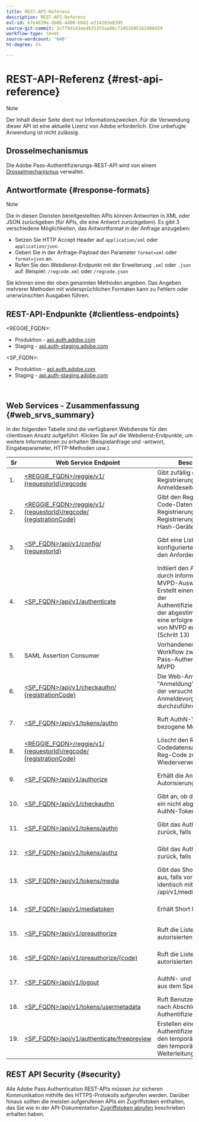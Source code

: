 ```yaml
---
title: REST-API-Referenz
description: REST-API-Referenz
exl-id: 67e4639e-db0b-4400-bb81-e214263e8395
source-git-commit: 3cff9d143eedb35155aa06c72d53b951b2d08d39
workflow-type: tm+mt
source-wordcount: '646'
ht-degree: 2%

---
```


# REST-API-Referenz {#rest-api-reference}

>[!NOTE]
>
>Der Inhalt dieser Seite dient nur Informationszwecken. Für die Verwendung dieser API ist eine aktuelle Lizenz von Adobe erforderlich. Eine unbefugte Anwendung ist nicht zulässig.

## Drosselmechanismus

Die Adobe Pass-Authentifizierungs-REST-API wird von einem [Drosselmechanismus](/help/authentication/throttling-mechanism.md) verwaltet.

## Antwortformate {#response-formats}


>[!NOTE]
>
> Die in diesen Diensten bereitgestellten APIs können Antworten in XML oder JSON zurückgeben (für APIs, die eine Antwort zurückgeben). Es gibt 3 verschiedene Möglichkeiten, das Antwortformat in der Anfrage anzugeben:
>
>* Setzen Sie HTTP Accept Header auf `application/xml` oder `application/json`.
>* Geben Sie in der Anfrage-Payload den Parameter `format=xml` oder `format=json` an.
>* Rufen Sie den Webdienst-Endpunkt mit der Erweiterung `.xml` oder `.json` auf. Beispiel: `/regcode.xml` oder `/regcode.json`
>
>Sie können eine der oben genannten Methoden angeben. Das Angeben mehrerer Methoden mit widersprüchlichen Formaten kann zu Fehlern oder unerwünschten Ausgaben führen.

## REST-API-Endpunkte {#clientless-endpoints}

&lt;REGGIE_FQDN>:

* Produktion - [api.auth.adobe.com](http://api.auth.adobe.com/)
* Staging - [api.auth-staging.adobe.com](http://api.auth-staging.adobe.com/)

&lt;SP_FQDN>:

* Produktion - [api.auth.adobe.com](http://api.auth.adobe.com/)
* Staging - [api.auth-staging.adobe.com](http://api.auth-staging.adobe.com/)

</br>


## Web Services - Zusammenfassung {#web_srvs_summary}

In der folgenden Tabelle sind die verfügbaren Webdienste für den clientlosen Ansatz aufgeführt. Klicken Sie auf die Webdienst-Endpunkte, um weitere Informationen zu erhalten (Beispielanfrage und -antwort, Eingabeparameter, HTTP-Methoden usw.).


| Sr | Web Service Endpoint | Beschreibung | <!--[Diag.  </br>Ref](http://tve.helpdocsonline.com/api-reference-v2-test#illustration)-->. | gehostet bei | aufgerufen von |
| --- | --- | --- | --- | --- | --- |
| 1. | [&lt;REGGIE_FQDN>/reggie/v1/ </br> {requestorId}/regcode](/help/authentication/registration-code-request.md) | Gibt zufällig generierten Registrierungs-Code und Anmeldeseiten-URI zurück | 2 | Adobe </br>Reg-Code-Dienst | Smart Device |
| 2. | [&lt;REGGIE_FQDN>/reggie/v1/ </br> {requestorId}/regcode/ </br> {registrationCode}](/help/authentication/return-registration-record.md) | Gibt den Registrierungs-Code-Datensatz mit Registrierungs-Code-UUID, Registrierungs-Code und Hash-Geräte-ID zurück | 8 | Adobe </br>Reg-Code-Dienst | Adobe Pass-Authentifizierung |
| 3. | [&lt;SP_FQDN>/api/v1/config/ </br> {requestorId}](/help/authentication/provide-mvpd-list.md) | Gibt eine Liste der konfigurierten MVPDs für den Anforderer zurück | 5 | Adobe </br>Adobe Pass </br>authentication </br>service | Anmelden </br>Web </br>App |
| 4. | [&lt;SP_FQDN>/api/v1/authenticate](/help/authentication/initiate-authentication.md) | Initiiert den AuthN-Prozess durch Information zum MVPD-Auswahlereignis. Erstellt einen Datensatz in der Authentifizierungsdatenbank, der abgestimmt wird, wenn eine erfolgreiche Antwort von MVPD empfangen wird (Schritt 13) | 7 | Adobe </br>Adobe Pass </br>authentication </br>service | Anmelden </br>Web </br>App |
| 5. | SAML Assertion Consumer | Vorhandener SAML-Workflow zwischen Adobe Pass-Authentifizierung und MVPD | 13 | Adobe Pass </br>authentication </br>-Dienst | Adobe Pass-Authentifizierung |
| 6. | [&lt;SP_FQDN>/api/v1/checkauthn/ </br> {registrationCode}](/help/authentication/check-authentication-flow-by-second-screen-web-app.md) | Die Web-Anwendung &quot;Anmeldung&quot;kann prüfen, ob der versucht wurde, den Anmeldevorgang erfolgreich durchzuführen |     | Adobe Pass </br>Authentifizierung   </br>-Dienst | Anmelden   </br> Web   </br> App |
| 7. | [&lt;SP_FQDN>/api/v1/tokens/authn](/help/authentication/retrieve-authentication-token.md) | Ruft AuthN-Token-bezogene Metadaten ab | 15 | Adobe Pass </br>authentication </br>-Dienst | Smart Device |
| 8. | [&lt;REGGIE_FQDN>/reggie/v1/ </br> {requestorId}/regcode/ </br> {registrationCode}](/help/authentication/delete-registration-record.md) | Löscht den Reg-Codedatensatz und gibt den Reg-Code zur Wiederverwendung frei | 16 | Adobe </br>Reg-Code-Dienst | Adobe Pass-Authentifizierung |
| 9. | [&lt;SP_FQDN>/api/v1/authorize](/help/authentication/initiate-authorization.md) | Erhält die Antwort auf die Autorisierung. | 17 | Adobe Pass </br>authentication </br>-Dienst | Smart Device |
| 10. | [&lt;SP_FQDN>/api/v1/checkauthn](/help/authentication/check-authentication-token.md) | Gibt an, ob das Gerät über ein nicht abgelaufenes AuthN-Token verfügt. |     | Adobe Pass </br>authentication </br>-Dienst | Smart Device |
| 11. | [&lt;SP_FQDN>/api/v1/tokens/authn](/help/authentication/retrieve-authentication-token.md) | Gibt das AuthN-Token zurück, falls gefunden. |     | Adobe Pass </br>authentication </br>-Dienst | Smart Device |
| 12. | [&lt;SP_FQDN>/api/v1/tokens/authz](/help/authentication/retrieve-authorization-token.md) | Gibt das AuthZ-Token zurück, falls gefunden. |     | Adobe Pass </br>authentication </br>-Dienst | Smart Device |
| 13. | [&lt;SP_FQDN>/api/v1/tokens/media](/help/authentication/obtain-short-media-token.md) | Gibt das Short Media Token aus, falls vorhanden - identisch mit /api/v1/mediatoken |     | Adobe Pass </br>authentication </br>-Dienst | Smart Device |
| 14. | [&lt;SP_FQDN>/api/v1/mediatoken](/help/authentication/obtain-short-media-token.md) | Erhält Short Media Token |     | Adobe Pass </br>authentication </br>-Dienst | Smart Device |
| 15. | [&lt;SP_FQDN>/api/v1/preauthorize](/help/authentication/retrieve-list-of-preauthorized-resources.md) | Ruft die Liste der vorab autorisierten Ressource ab |     | Adobe Pass </br>authentication </br>-Dienst | Smart Device |
| 16. | [&lt;SP_FQDN>/api/v1/preauthorize/{code}](/help/authentication/retrieve-list-of-preauthorized-resources-by-second-screen-web-app.md) | Ruft die Liste der vorab autorisierten Ressourcen ab |     | Adobe Pass </br>authentication </br>-Dienst | Webanwendung anmelden |
| 17. | [&lt;SP_FQDN>/api/v1/logout](/help/authentication/initiate-logout.md) | AuthN- und AuthZ-Token aus dem Speicher entfernen |     | Adobe Pass </br>Authentifizierung   </br>-Dienst | Smart Device |
| 18. | [&lt;SP_FQDN>/api/v1/tokens/usermetadata](/help/authentication/user-metadata.md) | Ruft Benutzermetadaten nach Abschluss des Authentifizierungsflusses ab | Nicht zutreffend | Nicht zutreffend | Smart Device |
| 19. | [&lt;SP_FQDN>/api/v1/authenticate/freepreview](/help/authentication/free-preview-for-temp-pass-and-promotional-temp-pass.md) | Erstellen eines Authentifizierungstokens für den temporären Pass oder den temporären Weiterleitungs-Pass | Nicht zutreffend | Adobe Pass </br>authentication </br>-Dienst | Smart Device |


## REST API Security {#security}

Alle Adobe Pass Authentication REST-APIs müssen zur sicheren Kommunikation mithilfe des HTTPS-Protokolls aufgerufen werden. Darüber hinaus sollten die meisten aufgerufenen APIs ein Zugriffstoken enthalten, das Sie wie in der API-Dokumentation [Zugriffstoken abrufen](./dcr-api/apis/dynamic-client-registration-apis-retrieve-access-token.md) beschrieben erhalten haben.
